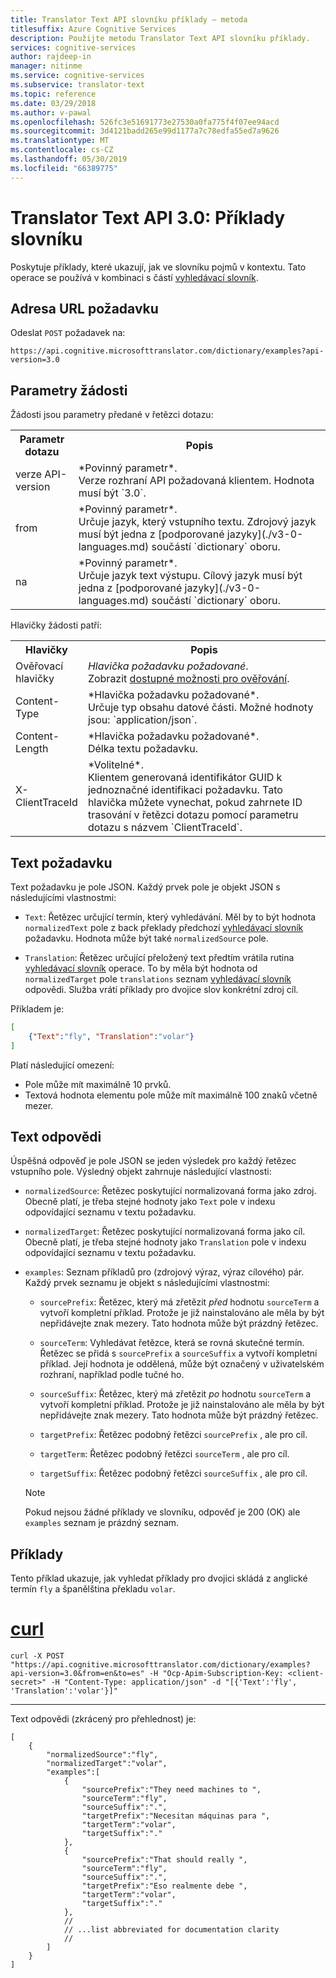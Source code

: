 ```yaml
---
title: Translator Text API slovníku příklady – metoda
titlesuffix: Azure Cognitive Services
description: Použijte metodu Translator Text API slovníku příklady.
services: cognitive-services
author: rajdeep-in
manager: nitinme
ms.service: cognitive-services
ms.subservice: translator-text
ms.topic: reference
ms.date: 03/29/2018
ms.author: v-pawal
ms.openlocfilehash: 526fc3e51691773e27530a0fa775f4f07ee94acd
ms.sourcegitcommit: 3d4121badd265e99d1177a7c78edfa55ed7a9626
ms.translationtype: MT
ms.contentlocale: cs-CZ
ms.lasthandoff: 05/30/2019
ms.locfileid: "66389775"
---
```

# <a name="translator-text-api-30-dictionary-examples"></a>Translator Text API 3.0: Příklady slovníku

Poskytuje příklady, které ukazují, jak ve slovníku pojmů v kontextu. Tato operace se používá v kombinaci s částí [vyhledávací slovník](./v3-0-dictionary-lookup.md).

## <a name="request-url"></a>Adresa URL požadavku

Odeslat `POST` požadavek na:

```HTTP
https://api.cognitive.microsofttranslator.com/dictionary/examples?api-version=3.0
```

## <a name="request-parameters"></a>Parametry žádosti

Žádosti jsou parametry předané v řetězci dotazu:

<table width="100%">
  <th width="20%">Parametr dotazu</th>
  <th>Popis</th>
  <tr>
    <td>verze API-version</td>
    <td>*Povinný parametr*.<br/>Verze rozhraní API požadovaná klientem. Hodnota musí být `3.0`.</td>
  </tr>
  <tr>
    <td>from</td>
    <td>*Povinný parametr*.<br/>Určuje jazyk, který vstupního textu. Zdrojový jazyk musí být jedna z [podporované jazyky](./v3-0-languages.md) součástí `dictionary` oboru.</td>
  </tr>
  <tr>
    <td>na</td>
    <td>*Povinný parametr*.<br/>Určuje jazyk text výstupu. Cílový jazyk musí být jedna z [podporované jazyky](./v3-0-languages.md) součástí `dictionary` oboru.</td>
  </tr>
</table>

Hlavičky žádosti patří:

<table width="100%">
  <th width="20%">Hlavičky</th>
  <th>Popis</th>
  <tr>
    <td>Ověřovací hlavičky</td>
    <td><em>Hlavička požadavku požadované</em>.<br/>Zobrazit <a href="https://docs.microsoft.com/azure/cognitive-services/translator/reference/v3-0-reference#authentication">dostupné možnosti pro ověřování</a>.</td>
  </tr>
  <tr>
    <td>Content-Type</td>
    <td>*Hlavička požadavku požadované*.<br/>Určuje typ obsahu datové části. Možné hodnoty jsou: `application/json`.</td>
  </tr>
  <tr>
    <td>Content-Length</td>
    <td>*Hlavička požadavku požadované*.<br/>Délka textu požadavku.</td>
  </tr>
  <tr>
    <td>X-ClientTraceId</td>
    <td>*Volitelné*.<br/>Klientem generovaná identifikátor GUID k jednoznačné identifikaci požadavku. Tato hlavička můžete vynechat, pokud zahrnete ID trasování v řetězci dotazu pomocí parametru dotazu s názvem `ClientTraceId`.</td>
  </tr>
</table> 

## <a name="request-body"></a>Text požadavku

Text požadavku je pole JSON. Každý prvek pole je objekt JSON s následujícími vlastnostmi:

  * `Text`: Řetězec určující termín, který vyhledávání. Měl by to být hodnota `normalizedText` pole z back překlady předchozí [vyhledávací slovník](./v3-0-dictionary-lookup.md) požadavku. Hodnota může být také `normalizedSource` pole.

  * `Translation`: Řetězec určující přeložený text předtím vrátila rutina [vyhledávací slovník](./v3-0-dictionary-lookup.md) operace. To by měla být hodnota od `normalizedTarget` pole `translations` seznam [vyhledávací slovník](./v3-0-dictionary-lookup.md) odpovědi. Služba vrátí příklady pro dvojice slov konkrétní zdroj cíl.

Příkladem je:

```json
[
    {"Text":"fly", "Translation":"volar"}
]
```

Platí následující omezení:

* Pole může mít maximálně 10 prvků.
* Textová hodnota elementu pole může mít maximálně 100 znaků včetně mezer.

## <a name="response-body"></a>Text odpovědi

Úspěšná odpověď je pole JSON se jeden výsledek pro každý řetězec vstupního pole. Výsledný objekt zahrnuje následující vlastnosti:

  * `normalizedSource`: Řetězec poskytující normalizovaná forma jako zdroj. Obecně platí, je třeba stejné hodnoty jako `Text` pole v indexu odpovídající seznamu v textu požadavku.
    
  * `normalizedTarget`: Řetězec poskytující normalizovaná forma jako cíl. Obecně platí, je třeba stejné hodnoty jako `Translation` pole v indexu odpovídající seznamu v textu požadavku.
  
  * `examples`: Seznam příkladů pro (zdrojový výraz, výraz cílového) pár. Každý prvek seznamu je objekt s následujícími vlastnostmi:

    * `sourcePrefix`: Řetězec, který má zřetězit _před_ hodnotu `sourceTerm` a vytvoří kompletní příklad. Protože je již nainstalováno ale měla by být nepřidávejte znak mezery. Tato hodnota může být prázdný řetězec.

    * `sourceTerm`: Vyhledávat řetězce, která se rovná skutečné termín. Řetězec se přidá s `sourcePrefix` a `sourceSuffix` a vytvoří kompletní příklad. Její hodnota je oddělená, může být označený v uživatelském rozhraní, například podle tučné ho.

    * `sourceSuffix`: Řetězec, který má zřetězit _po_ hodnotu `sourceTerm` a vytvoří kompletní příklad. Protože je již nainstalováno ale měla by být nepřidávejte znak mezery. Tato hodnota může být prázdný řetězec.

    * `targetPrefix`: Řetězec podobný řetězci `sourcePrefix` , ale pro cíl.

    * `targetTerm`: Řetězec podobný řetězci `sourceTerm` , ale pro cíl.

    * `targetSuffix`: Řetězec podobný řetězci `sourceSuffix` , ale pro cíl.

    > [!NOTE]
    > Pokud nejsou žádné příklady ve slovníku, odpověď je 200 (OK) ale `examples` seznam je prázdný seznam.

## <a name="examples"></a>Příklady

Tento příklad ukazuje, jak vyhledat příklady pro dvojici skládá z anglické termín `fly` a španělština překladu `volar`.

# <a name="curltabcurl"></a>[curl](#tab/curl)

```
curl -X POST "https://api.cognitive.microsofttranslator.com/dictionary/examples?api-version=3.0&from=en&to=es" -H "Ocp-Apim-Subscription-Key: <client-secret>" -H "Content-Type: application/json" -d "[{'Text':'fly', 'Translation':'volar'}]"
```

---

Text odpovědi (zkrácený pro přehlednost) je:

```
[
    {
        "normalizedSource":"fly",
        "normalizedTarget":"volar",
        "examples":[
            {
                "sourcePrefix":"They need machines to ",
                "sourceTerm":"fly",
                "sourceSuffix":".",
                "targetPrefix":"Necesitan máquinas para ",
                "targetTerm":"volar",
                "targetSuffix":"."
            },      
            {
                "sourcePrefix":"That should really ",
                "sourceTerm":"fly",
                "sourceSuffix":".",
                "targetPrefix":"Eso realmente debe ",
                "targetTerm":"volar",
                "targetSuffix":"."
            },
            //
            // ...list abbreviated for documentation clarity
            //
        ]
    }
]
```
